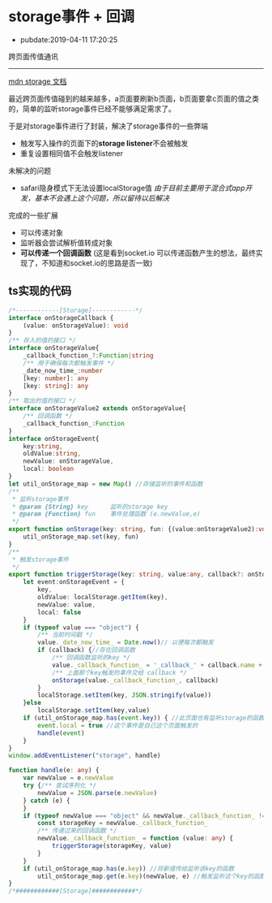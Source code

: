 # storage事件 + 回调

- pubdate:2019-04-11 17:20:25

跨页面传值通讯

-----------

[mdn storage 文档](https://developer.mozilla.org/zh-CN/docs/Web/API/Document/defaultView/storage_event)

最近跨页面传值碰到的越来越多，a页面要刷新b页面，b页面要拿c页面的值之类的，简单的监听storage事件已经不能够满足需求了。

于是对storage事件进行了封装，解决了storage事件的一些弊端

- 触发写入操作的页面下的**storage listener**不会被触发
- 重复设置相同值不会触发listener

未解决的问题

- safari隐身模式下无法设置localStorage值   *由于目前主要用于混合式app开发，基本不会遇上这个问题，所以留待以后解决*

完成的一些扩展

- 可以传递对象
- 监听器会尝试解析值转成对象
- **可以传递一个回调函数** (这是看到socket.io 可以传递函数产生的想法，最终实现了，不知道和socket.io的思路是否一致)

## ts实现的代码

```typescript
/*------------[Storage]------------*/
interface onStorageCallback {
    (value: onStorageValue): void
}
/** 存入的值的接口 */
interface onStorageValue{
    _callback_function_?:Function|string
    /** 用于确保每次都触发事件 */
    _date_now_time_:number
    [key: number]: any
    [key: string]: any
}
/** 取出的值的接口 */
interface onStorageValue2 extends onStorageValue{
    /** 回调函数 */
    _callback_function_:Function
}
interface onStorageEvent{
    key:string,
    oldValue:string,
    newValue: onStorageValue,
    local: boolean
}
let util_onStorage_map = new Map() //存储监听的事件和函数
/**
 * 监听storage事件
 * @param {String} key      监听的storage key
 * @param {Function} fun    事件处理函数 (e.newValue,e)
 */
export function onStorage(key: string, fun: {(value:onStorageValue2):void}) {
    util_onStorage_map.set(key, fun)
}
/**
 * 触发storage事件
 */
export function triggerStorage(key: string, value:any, callback?: onStorageCallback) {
    let event:onStorageEvent = {
        key,
        oldValue: localStorage.getItem(key),
        newValue: value,
        local: false
    }
    if (typeof value === "object") {
        /** 当前时间戳 */
        value._date_now_time_ = Date.now()// 以便每次都触发
        if (callback) {//存在回调函数
            /** 回调函数监听的key */
            value._callback_function_ = '_callback_' + callback.name + '_' + Date.now()
            /** 上面那个key触发的事件交给 callback */
            onStorage(value._callback_function_, callback)
        }
        localStorage.setItem(key, JSON.stringify(value))
    }else
        localStorage.setItem(key,value)
    if (util_onStorage_map.has(event.key)) { //此页面也有监听storage的函数，因为下面的监听捕获不到故在此处罚
        event.local = true //这个事件是自己这个页面触发的
        handle(event)
    }
}
window.addEventListener("storage", handle)

function handle(e: any) {
    var newValue = e.newValue
    try {/** 尝试序列化 */
        newValue = JSON.parse(e.newValue)
    } catch (e) {
    }
    if (typeof newValue === "object" && newValue._callback_function_ !== undefined) {
        const storageKey = newValue._callback_function_
        /** 传递过来的回调函数 */
        newValue._callback_function_ = function (value: any) {
            triggerStorage(storageKey, value)
        }
    }
    if (util_onStorage_map.has(e.key)) //将新值传给监听该key的函数
        util_onStorage_map.get(e.key)(newValue, e) //触发监听这个key的函数
}
/*############[Storage]############*/
```